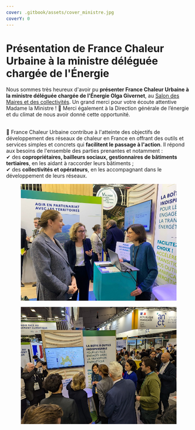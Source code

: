```yaml
---
cover: .gitbook/assets/cover_ministre.jpg
coverY: 0
---
```


# Présentation de France Chaleur Urbaine à la ministre déléguée chargée de l'Énergie

Nous sommes très heureux d'avoir pu **présenter France Chaleur Urbaine à la ministre déléguée chargée de l'Énergie Olga Givernet**, au [Salon des Maires et des collectivités](https://www.salondesmaires.com/le-salon-des-maires-et-des-collectivites/). Un grand merci pour votre écoute attentive Madame la Ministre ! 🙏 Merci également à la Direction générale de l’énergie et du climat de nous avoir donné cette opportunité.

\
🎯 France Chaleur Urbaine contribue à l'atteinte des objectifs de développement des réseaux de chaleur en France en offrant des outils et services simples et concrets qui **facilitent le passage à l'action**. Il répond aux besoins de l'ensemble des parties prenantes et notamment :\
✔ des **copropriétaires, bailleurs sociaux, gestionnaires de bâtiments tertiaires**, en les aidant à raccorder leurs bâtiments ;\
✔ des **collectivités et opérateurs**, en les accompagnant dans le développement de leurs réseaux.

<figure><img src=".gitbook/assets/FCU_salon-maires-1.jpg" alt=""><figcaption></figcaption></figure>

<figure><img src=".gitbook/assets/FCU_salon-maires-2b.jpg" alt=""><figcaption></figcaption></figure>
